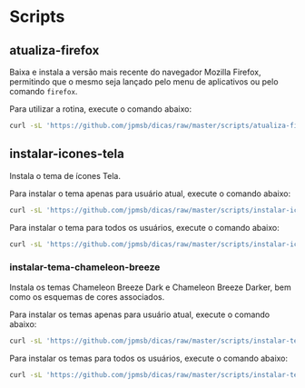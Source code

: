 # Scripts

## atualiza-firefox

Baixa e instala a versão mais recente do navegador Mozilla Firefox, permitindo que o mesmo seja lançado pelo menu de aplicativos ou pelo comando `firefox`.

Para utilizar a rotina, execute o comando abaixo:

```bash
curl -sL 'https://github.com/jpmsb/dicas/raw/master/scripts/atualiza-firefox' | sudo bash
```

## instalar-icones-tela

Instala o tema de ícones Tela.

Para instalar o tema apenas para usuário atual, execute o comando abaixo:

```bash
curl -sL 'https://github.com/jpmsb/dicas/raw/master/scripts/instalar-icones-tela' | bash
```

Para instalar o tema para todos os usuários, execute o comando abaixo:

```bash
curl -sL 'https://github.com/jpmsb/dicas/raw/master/scripts/instalar-icones-tela' | sudo bash
```

### instalar-tema-chameleon-breeze

Instala os temas Chameleon Breeze Dark e Chameleon Breeze Darker, bem como os esquemas de cores associados.

Para instalar os temas apenas para usuário atual, execute o comando abaixo:

```bash
curl -sL 'https://github.com/jpmsb/dicas/raw/master/scripts/instalar-tema-chameleon-breeze' | bash
```

Para instalar os temas para todos os usuários, execute o comando abaixo:

```bash
curl -sL 'https://github.com/jpmsb/dicas/raw/master/scripts/instalar-tema-chameleon-breeze' | sudo bash
```